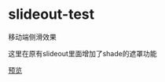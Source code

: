 # slideout-test
移动端侧滑效果

这里在原有slideout里面增加了shade的遮罩功能

[预览](https://besswang.github.io/slideout-test/index.html)
